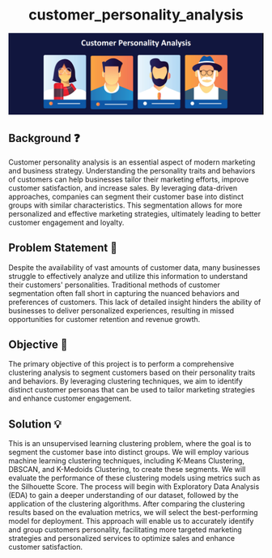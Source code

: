 <h1 align="center">customer_personality_analysis</h1> 

![Intro Img](Image/cus_per_ana.png)

## Background ❓
Customer personality analysis is an essential aspect of modern marketing and business strategy. Understanding the personality traits and behaviors of customers can help businesses tailor their marketing efforts, improve customer satisfaction, and increase sales. By leveraging data-driven approaches, companies can segment their customer base into distinct groups with similar characteristics. This segmentation allows for more personalized and effective marketing strategies, ultimately leading to better customer engagement and loyalty.

## Problem Statement 🚨
Despite the availability of vast amounts of customer data, many businesses struggle to effectively analyze and utilize this information to understand their customers' personalities. Traditional methods of customer segmentation often fall short in capturing the nuanced behaviors and preferences of customers. This lack of detailed insight hinders the ability of businesses to deliver personalized experiences, resulting in missed opportunities for customer retention and revenue growth.

## Objective 🎯
The primary objective of this project is to perform a comprehensive clustering analysis to segment customers based on their personality traits and behaviors. By leveraging clustering techniques, we aim to identify distinct customer personas that can be used to tailor marketing strategies and enhance customer engagement.

## Solution 💡
This is an unsupervised learning clustering problem, where the goal is to segment the customer base into distinct groups. We will employ various machine learning clustering techniques, including K-Means Clustering, DBSCAN, and K-Medoids Clustering, to create these segments. We will evaluate the performance of these clustering models using metrics such as the Silhouette Score. The process will begin with Exploratory Data Analysis (EDA) to gain a deeper understanding of our dataset, followed by the application of the clustering algorithms. After comparing the clustering results based on the evaluation metrics, we will select the best-performing model for deployment. This approach will enable us to accurately identify and group customers personality, facilitating more targeted marketing strategies and personalized services to optimize sales and enhance customer satisfaction.

